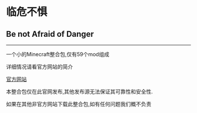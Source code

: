# 临危不惧

## Be not Afraid of Danger

--------------------------------------------------

一个小的Minecraft整合包,仅有59个mod组成

详细情况请看官方网站的简介

[官方网站](https://badmcpack.netlify.app/)

本整合包仅在此官网发布,其他发布源无法保证其可靠性和安全性.

如果在其他非官方网站下载此整合包,如有任何问题我们概不负责
